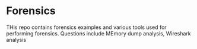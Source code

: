 # Forensics

THis repo contains forensics examples and various tools used for performing forensics.
Questions include MEmory dump analysis, Wireshark analysis 
